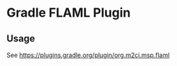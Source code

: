 Gradle FLAML Plugin
===================

Usage
-----

See https://plugins.gradle.org/plugin/org.m2ci.msp.flaml
